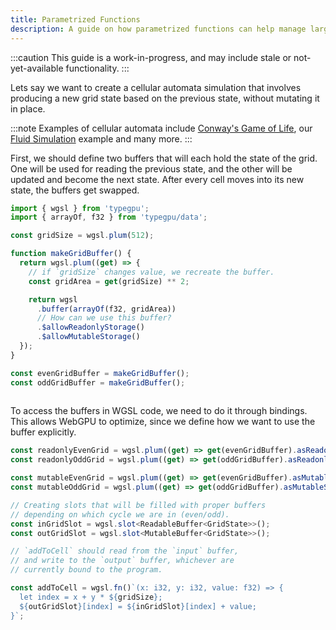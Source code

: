 ```yaml
---
title: Parametrized Functions
description: A guide on how parametrized functions can help manage large programs.
---
```


:::caution
This guide is a work-in-progress, and may include stale or not-yet-available functionality.
:::

Lets say we want to create a cellular automata simulation that involves producing a new grid state based on the previous state,
without mutating it in place.

<!-- TODO: Link to an implementation of Conway's Game of Life in TypeGPU -->
:::note
Examples of cellular automata include [Conway's Game of Life](https://playgameoflife.com/), our [Fluid Simulation](LINK_HERE)
example and many more.
:::

First, we should define two buffers that will each hold the state of the grid. One will be used for reading the previous
state, and the other will be updated and become the next state. After every cell moves into its new state, the buffers get
swapped.

```ts
import { wgsl } from 'typegpu';
import { arrayOf, f32 } from 'typegpu/data';

const gridSize = wgsl.plum(512);

function makeGridBuffer() {
  return wgsl.plum((get) => {
    // if `gridSize` changes value, we recreate the buffer.
    const gridArea = get(gridSize) ** 2;

    return wgsl
      .buffer(arrayOf(f32, gridArea))
      // How can we use this buffer?
      .$allowReadonlyStorage()
      .$allowMutableStorage()
  });
}

const evenGridBuffer = makeGridBuffer();
const oddGridBuffer = makeGridBuffer();
  
```

To access the buffers in WGSL code, we need to do it through bindings. This allows WebGPU to optimize, since
we define how we want to use the buffer explicitly.

```ts
const readonlyEvenGrid = wgsl.plum((get) => get(evenGridBuffer).asReadonlyStorage());
const readonlyOddGrid = wgsl.plum((get) => get(oddGridBuffer).asReadonlyStorage());

const mutableEvenGrid = wgsl.plum((get) => get(evenGridBuffer).asMutableStorage());
const mutableOddGrid = wgsl.plum((get) => get(oddGridBuffer).asMutableStorage());
```

```ts
// Creating slots that will be filled with proper buffers
// depending on which cycle we are in (even/odd).
const inGridSlot = wgsl.slot<ReadableBuffer<GridState>>();
const outGridSlot = wgsl.slot<MutableBuffer<GridState>>();
```

```ts
// `addToCell` should read from the `input` buffer,
// and write to the `output` buffer, whichever are
// currently bound to the program.

const addToCell = wgsl.fn()`(x: i32, y: i32, value: f32) => {
  let index = x + y * ${gridSize};
  ${outGridSlot}[index] = ${inGridSlot}[index] + value;
}`;
```
